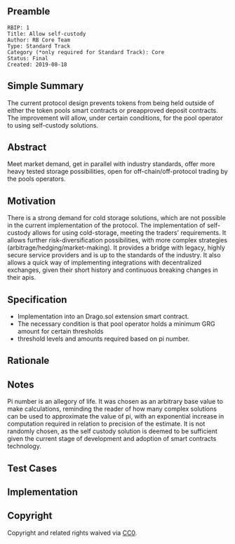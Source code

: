 ## Preamble

    RBIP: 1
    Title: Allow self-custody
    Author: RB Core Team
    Type: Standard Track
    Category (*only required for Standard Track): Core
    Status: Final
    Created: 2019-08-18

## Simple Summary

The current protocol design prevents tokens from being held outside of either the token pools smart contracts or preapproved deposit contracts. The improvement will allow, under certain conditions, for the pool operator to using self-custody solutions.

## Abstract

Meet market demand, get in parallel with industry standards, offer more heavy tested storage possibilities, open for off-chain/off-protocol trading by the pools operators.

## Motivation

There is a strong demand for cold storage solutions, which are not possible in the current implementation of the protocol. The implementation of self-custody allows for using cold-storage, meeting the traders' requirements. It allows further risk-diversification possibilities, with more complex strategies (arbitrage/hedging/market-making). It provides a bridge with legacy, highly secure service providers and is up to the standards of the industry. It also allows a quick way of implementing integrations with decentralized exchanges, given their short history and continuous breaking changes in their apis.

## Specification

- Implementation into an Drago.sol extension smart contract.
- The necessary condition is that pool operator holds a minimum GRG amount for certain thresholds
- threshold levels and amounts required based on pi number.

## Rationale

## Notes

Pi number is an allegory of life. It was chosen as an arbitrary base value to make calculations, reminding the reader of how many complex solutions can be used to approximate the value of  pi, with an exponential increase in computation required in relation to precision of the estimate. It is not randomly chosen, as the self custody solution is deemed to be sufficient given the current stage of development and adoption of smart contracts technology.

## Test Cases

## Implementation

## Copyright

Copyright and related rights waived via [CC0](https://creativecommons.org/publicdomain/zero/1.0/).
